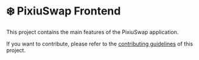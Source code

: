 # ❄️ PixiuSwap Frontend

This project contains the main features of the PixiuSwap application.

If you want to contribute, please refer to the [contributing guidelines](./CONTRIBUTING.md) of this project.
